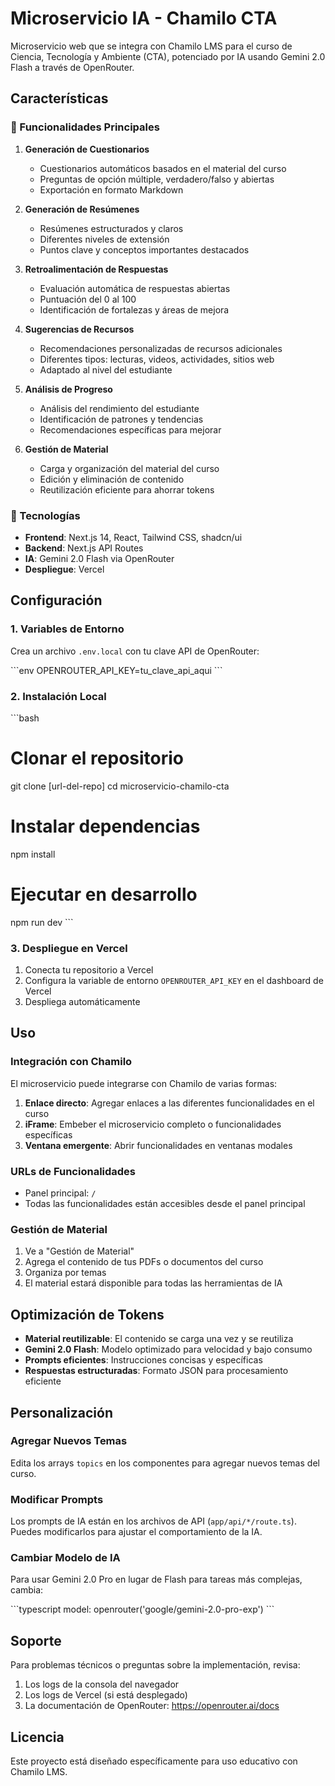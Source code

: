# Microservicio IA - Chamilo CTA

Microservicio web que se integra con Chamilo LMS para el curso de Ciencia, Tecnología y Ambiente (CTA), potenciado por IA usando Gemini 2.0 Flash a través de OpenRouter.

## Características

### 🎯 Funcionalidades Principales

1. **Generación de Cuestionarios**
   - Cuestionarios automáticos basados en el material del curso
   - Preguntas de opción múltiple, verdadero/falso y abiertas
   - Exportación en formato Markdown

2. **Generación de Resúmenes**
   - Resúmenes estructurados y claros
   - Diferentes niveles de extensión
   - Puntos clave y conceptos importantes destacados

3. **Retroalimentación de Respuestas**
   - Evaluación automática de respuestas abiertas
   - Puntuación del 0 al 100
   - Identificación de fortalezas y áreas de mejora

4. **Sugerencias de Recursos**
   - Recomendaciones personalizadas de recursos adicionales
   - Diferentes tipos: lecturas, videos, actividades, sitios web
   - Adaptado al nivel del estudiante

5. **Análisis de Progreso**
   - Análisis del rendimiento del estudiante
   - Identificación de patrones y tendencias
   - Recomendaciones específicas para mejorar

6. **Gestión de Material**
   - Carga y organización del material del curso
   - Edición y eliminación de contenido
   - Reutilización eficiente para ahorrar tokens

### 🚀 Tecnologías

- **Frontend**: Next.js 14, React, Tailwind CSS, shadcn/ui
- **Backend**: Next.js API Routes
- **IA**: Gemini 2.0 Flash via OpenRouter
- **Despliegue**: Vercel

## Configuración

### 1. Variables de Entorno

Crea un archivo `.env.local` con tu clave API de OpenRouter:

\`\`\`env
OPENROUTER_API_KEY=tu_clave_api_aqui
\`\`\`

### 2. Instalación Local

\`\`\`bash
# Clonar el repositorio
git clone [url-del-repo]
cd microservicio-chamilo-cta

# Instalar dependencias
npm install

# Ejecutar en desarrollo
npm run dev
\`\`\`

### 3. Despliegue en Vercel

1. Conecta tu repositorio a Vercel
2. Configura la variable de entorno `OPENROUTER_API_KEY` en el dashboard de Vercel
3. Despliega automáticamente

## Uso

### Integración con Chamilo

El microservicio puede integrarse con Chamilo de varias formas:

1. **Enlace directo**: Agregar enlaces a las diferentes funcionalidades en el curso
2. **iFrame**: Embeber el microservicio completo o funcionalidades específicas
3. **Ventana emergente**: Abrir funcionalidades en ventanas modales

### URLs de Funcionalidades

- Panel principal: `/`
- Todas las funcionalidades están accesibles desde el panel principal

### Gestión de Material

1. Ve a "Gestión de Material"
2. Agrega el contenido de tus PDFs o documentos del curso
3. Organiza por temas
4. El material estará disponible para todas las herramientas de IA

## Optimización de Tokens

- **Material reutilizable**: El contenido se carga una vez y se reutiliza
- **Gemini 2.0 Flash**: Modelo optimizado para velocidad y bajo consumo
- **Prompts eficientes**: Instrucciones concisas y específicas
- **Respuestas estructuradas**: Formato JSON para procesamiento eficiente

## Personalización

### Agregar Nuevos Temas

Edita los arrays `topics` en los componentes para agregar nuevos temas del curso.

### Modificar Prompts

Los prompts de IA están en los archivos de API (`app/api/*/route.ts`). Puedes modificarlos para ajustar el comportamiento de la IA.

### Cambiar Modelo de IA

Para usar Gemini 2.0 Pro en lugar de Flash para tareas más complejas, cambia:

\`\`\`typescript
model: openrouter('google/gemini-2.0-pro-exp')
\`\`\`

## Soporte

Para problemas técnicos o preguntas sobre la implementación, revisa:

1. Los logs de la consola del navegador
2. Los logs de Vercel (si está desplegado)
3. La documentación de OpenRouter: https://openrouter.ai/docs

## Licencia

Este proyecto está diseñado específicamente para uso educativo con Chamilo LMS.
